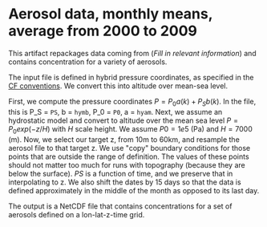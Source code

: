 # Aerosol data, monthly means, average from 2000 to 2009

This artifact repackages data coming from (*Fill in relevant information*) and
contains concentration for a variety of aerosols.

The input file is defined in hybrid pressure coordinates, as specified in the
[CF
conventions](https://cfconventions.org/Data/cf-conventions/cf-conventions-1.11/cf-conventions.html#_atmosphere_hybrid_sigma_pressure_coordinate).
We convert this into altitude over mean-sea level.

First, we compute the pressure coordinates $P = P_0 a(k) + P_S b(k)$. In the
file, this is P_S = `PS`, b = `hymb`, P_0 = `P0`, a = `hyam`. Next, we assume an
hydrostatic model and convert to altitude over the mean sea level $P = P_0
exp(-z / H)$ with $H$ scale height. We assume $P0 = 1e5$ (Pa) and $H = 7000$
(m). Now, we select our target z, from 10m to 60km, and resample the aerosol
file to that target z. We use "copy" boundary conditions for those points that
are outside the range of definition. The values of these points should not
matter too much for runs with topography (because they are below the surface).
$PS$ is a function of time, and we preserve that in interpolating to z. We also
shift the dates by 15 days so that the data is defined approximately in the
middle of the month as opposed to its last day.

The output is a NetCDF file that contains concentrations for a set of aerosols defined on a lon-lat-z-time grid.
